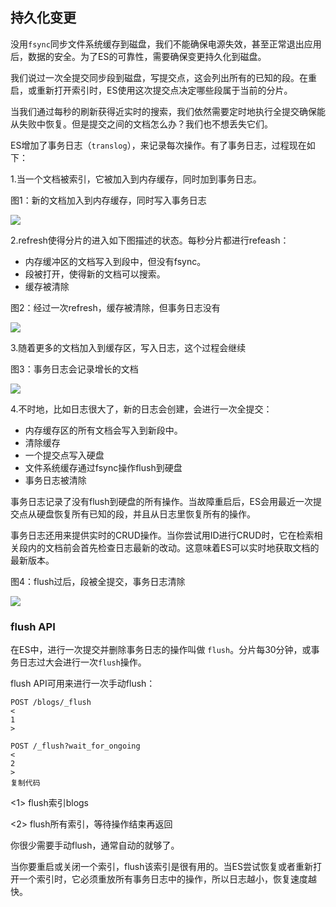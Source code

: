 ## 持久化变更

没用`fsync`同步文件系统缓存到磁盘，我们不能确保电源失效，甚至正常退出应用后，数据的安全。为了ES的可靠性，需要确保变更持久化到磁盘。

我们说过一次全提交同步段到磁盘，写提交点，这会列出所有的已知的段。在重启，或重新打开索引时，ES使用这次提交点决定哪些段属于当前的分片。

当我们通过每秒的刷新获得近实时的搜索，我们依然需要定时地执行全提交确保能从失败中恢复。但是提交之间的文档怎么办？我们也不想丢失它们。

ES增加了事务日志（`translog`），来记录每次操作。有了事务日志，过程现在如下：

1.当一个文档被索引，它被加入到内存缓存，同时加到事务日志。

图1：新的文档加入到内存缓存，同时写入事务日志



![](https://user-gold-cdn.xitu.io/2018/8/23/16564e00c4180704?imageView2/0/w/1280/h/960/format/webp/ignore-error/1)



2.refresh使得分片的进入如下图描述的状态。每秒分片都进行refeash：

* 内存缓冲区的文档写入到段中，但没有fsync。
* 段被打开，使得新的文档可以搜索。
* 缓存被清除

图2：经过一次refresh，缓存被清除，但事务日志没有



![](https://user-gold-cdn.xitu.io/2018/8/23/16564e0ff1311a5a?imageView2/0/w/1280/h/960/format/webp/ignore-error/1)



3.随着更多的文档加入到缓存区，写入日志，这个过程会继续

图3：事务日志会记录增长的文档



![](https://user-gold-cdn.xitu.io/2018/8/23/16564e16d08b5fb6?imageView2/0/w/1280/h/960/format/webp/ignore-error/1)



4.不时地，比如日志很大了，新的日志会创建，会进行一次全提交：

* 内存缓存区的所有文档会写入到新段中。
* 清除缓存
* 一个提交点写入硬盘
* 文件系统缓存通过fsync操作flush到硬盘
* 事务日志被清除

事务日志记录了没有flush到硬盘的所有操作。当故障重启后，ES会用最近一次提交点从硬盘恢复所有已知的段，并且从日志里恢复所有的操作。

事务日志还用来提供实时的CRUD操作。当你尝试用ID进行CRUD时，它在检索相关段内的文档前会首先检查日志最新的改动。这意味着ES可以实时地获取文档的最新版本。

图4：flush过后，段被全提交，事务日志清除



![](https://user-gold-cdn.xitu.io/2018/8/23/16564e24c5e9019c?imageView2/0/w/1280/h/960/format/webp/ignore-error/1)



### flush API

在ES中，进行一次提交并删除事务日志的操作叫做 `flush`。分片每30分钟，或事务日志过大会进行一次`flush`操作。

flush API可用来进行一次手动flush：

```
POST /blogs/_flush 
<
1
>
 
POST /_flush?wait_for_ongoing  
<
2
>
复制代码
```

&lt;1&gt; flush索引blogs

&lt;2&gt; flush所有索引，等待操作结束再返回

你很少需要手动flush，通常自动的就够了。

当你要重启或关闭一个索引，flush该索引是很有用的。当ES尝试恢复或者重新打开一个索引时，它必须重放所有事务日志中的操作，所以日志越小，恢复速度越快。





